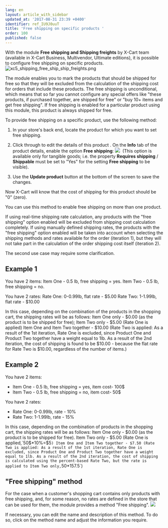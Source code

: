 ```yaml
---
lang: en
layout: article_with_sidebar
updated_at: '2017-08-31 23:39 +0400'
identifier: ref_IU9J0uuT
title: 'Free shipping on specific products '
order: 100
published: false
---
```

With the module **Free shipping and Shipping freights** by X-Cart team (available in X-Cart Business, Multivendor, Ultimate editions), it is possible to configure free shipping on specific products. 
    ![xc5_shipping_free_ship_ship_freights.png]({{site.baseurl}}/attachments/ref_rOT8GezP/xc5_shipping_free_ship_ship_freights.png)

The module enables you to mark the products that should be shipped for free so that they will be excluded from the calculation of the shipping cost for orders that include these products. The free shipping is unconditional, which means that so far you cannot configure any special offers like "these products, if purchased together, are shipped for free" or "buy 10+ items and get free shipping". If free shipping is enabled for a particular product using this module, this product is always shipped for free.

To provide free shipping on a specific product, use the following method:

   1.  In your store's back end, locate the product for which you want to set free shipping.
   
   2.  Click through to edit the details of this product . On the **Info** tab of the product details, enable the option **Free shipping**:
    ![]({{site.baseurl}}/attachments/6389844/9437240.png)
     (This option is available only for tangible goods; i.e. the property **Requires shipping** / **Shippable** must be set to "Yes" for the setting **Free shipping** to be visible).

   3.  Use the **Update product** button at the bottom of the screen to save the changes. 

Now X-Cart will know that the cost of shipping for this product should be "0" (zero).

You can use this method to enable free shipping on more than one product.

If using real-time shipping rate calculation, any products with the "free shipping" option enabled will be excluded from shipping cost calculation completely.
If using manually defined shipping rates, the products with the "free shipping" option enabled will be taken into account when selecting the shipping methods and rates available for the order (iteration 1), but they will not take part in the calculation of the order shipping cost itself (iteration 2).

The second use case may require some clarification.

## Example 1

You have 2 items:
Item One - 0.5 lb, free shipping = yes.
Item Two - 0.5 lb, free shipping = no.

You have 2 rates:
Rate One: 0-0.99lb, flat rate - $5.00
Rate Two: 1-1.99lb, flat rate - $10.00

In this case, depending on the combination of the products in the shopping cart, the shipping rates will be as follows:
Item One only - $0.00 (as the product is to be shipped for free);
Item Two only - $5.00 (Rate One is applied)
Item One and Item Two together - $10.00 (Rate Two is applied: As a result of the 1st iteration, Rate One is excluded, since Product One and Product Two together have a weight equal to 1lb. As a result of the 2nd iteration, the cost of shipping is found to be $10.00 - because the flat rate for Rate Two is $10.00, regardless of the number of items.)

## Example 2

You have 2 items:
   * Item One - 0.5 lb, free shipping = yes, item cost- 100$
   * Item Two - 0.5 lb, free shipping = no, item cost- 50$

You have 2 rates:
   * Rate One: 0-0.99lb, rate - 10% 
   * Rate Two: 1-1.99lb, rate - 15%

In this case, depending on the combination of products in the shopping cart, the shipping rates will be as follows:
Item One only - $0.00 (as the product is to be shipped for free).
Item Two only - $5.00 (Rate One is applied,`50$*10%=$5` )
Item One and Item Two together - $7.50 (Rate Two is applied: As a result of the 1st iteration, Rate One is excluded, since Product One and Product Two together have a weight equal to 1lb. As a result of the 2nd iteration, the cost of shipping is calculated using the percent-based Rate Two, but the rate is applied to Item Two only, `50$*15% -$7.5`)

## "Free shipping" method
For the case when a customer's shopping cart contains only products with free shipping, and, for some reason, no rates are defined in the store that can be used for them, the module provides a method "Free shipping". 
![]({{site.baseurl}}/attachments/6389844/9437241.png)

If necessary, you can edit the name and description of this method. To do so, click on the method name and adjust the information you require.



